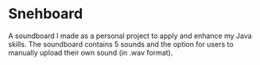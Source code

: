 # Snehboard
A soundboard I made as a personal project to apply and enhance my Java skills. The soundboard contains 5 sounds and the option for users to manually upload their own sound (in .wav format).
